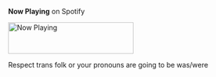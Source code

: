 **Now Playing** on Spotify

<a href="https://now-playing-joshlmao.vercel.app/now-playing?open">
    <img src="https://gebhartn-7b9tr2t2u.vercel.app/now-playing" width="256" height="64" alt="Now Playing">
</a>

Respect trans folk or your pronouns are going to be was/were
